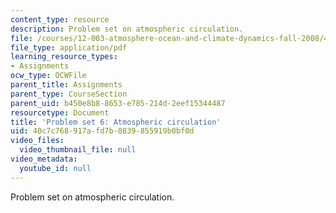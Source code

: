 ```yaml
---
content_type: resource
description: Problem set on atmospheric circulation.
file: /courses/12-003-atmosphere-ocean-and-climate-dynamics-fall-2008/40c7c768917afd7b0839855919b0bf0d_homework7.pdf
file_type: application/pdf
learning_resource_types:
- Assignments
ocw_type: OCWFile
parent_title: Assignments
parent_type: CourseSection
parent_uid: b450e8b8-8653-e785-214d-2eef15344487
resourcetype: Document
title: 'Problem set 6: Atmospheric circulation'
uid: 40c7c768-917a-fd7b-0839-855919b0bf0d
video_files:
  video_thumbnail_file: null
video_metadata:
  youtube_id: null
---
```

Problem set on atmospheric circulation.

